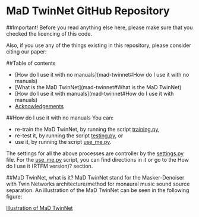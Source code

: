# MaD TwinNet GitHub Repository

##Important!
Before you read anything else here, please make sure that you checked the licencing of this code. 

Also, if you use any of the things existing in this repository, please consider citing our paper: 

##Table of contents

- [How do I use it with no manuals](mad-twinnet#How do I use it with no manuals)
- [What is the MaD TwinNet](mad-twinnet#What is the MaD TwinNet)
- [How do I use it with manuals](mad-twinnet#How do I use it with manuals)
- [Acknowledgements](mad-twinnet#Acknowledgements)

##How do I use it with no manuals
You can:

- re-train the MaD TwinNet, by running the script [training.py](scripts/training.py),
- re-test it, by running the script [testing.py](scripts/testing.py), or 
- use it, by running the script [use_me.py](scripts/use_me.py).

The settings for all the above processes are controller by the [settings.py](helpers/settings.py) file. 
For the [use_me.py](scripts/use_me.py) script, you can find directions in it or go to the 
How do I use it (RTFM version)? section.  

##MaD TwinNet, what is it?
MaD TwinNet stand for the Masker-Denoiser with Twin Networks architecture/method for monaural
music sound source separation. An illustration of the MaD TwinNet can be seen in the following figure: 

[Illustration of MaD TwinNet](images/method.png "Illustration of MaD TwinNet")

